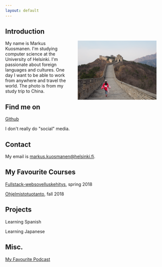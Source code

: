 ```yaml
---
layout: default
---
```


## Introduction

<img src="assets/images/great_wall.jpg" alt="Photo" hspace="20" width="50%" align="right"/> 
My name is Markus Kuosmanen. I'm studying computer science at the University of Helsinki. I'm passionate about foreign languages and cultures. One day I want to be able to work from anywhere and travel the world. The photo is from my study trip to China.

## Find me on

[Github](https://github.com/kuosmark)

I don't really do "social" media.

## Contact

My email is markus.kuosmanen@helsinki.fi.

## My Favourite Courses

[Fullstack-websovelluskehitys](https://courses.helsinki.fi/fi/tkt21009/121540749), spring 2018

[Ohjelmistotuotanto](https://courses.helsinki.fi/fi/tkt20006/124961597), fall 2018

## Projects

Learning Spanish

Learning Japanese

## Misc.

[My Favourite Podcast](http://www.hellointernet.fm/)
